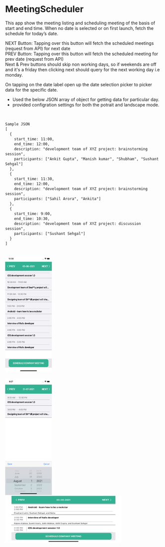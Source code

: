 # MeetingScheduler
This app show the meeting listing and scheduling meeting of the basis of start and end time.
When no date is selected or on first launch, fetch the schedule for today’s date.

NEXT Button: Tapping over this button will fetch the scheduled meetings (request from API) for next date<br />
PREV Button: Tapping over this button will fetch the scheduled meeting for prev date (request from API)<br />
Next & Prev buttons should skip non working days, so if weekends are off and it's a friday then clicking next should query for the next working day i.e monday.<br />

On tapping on the date label open up the date selection picker to picker data for the specific date.
<br />
* Used the below JSON array of object for getting data for particular day.
* provided configration settings for both the potrait and landscape mode.
<br />

```
Sample JSON
[
  {
    start_time: 11:00,
    end_time: 12:00,
    description: "development team of XYZ project: brainstorming session",
    participants: ["Ankit Gupta", "Manish kumar", "Shubham", "Sushant Sehgal"]
  },
  {
    start_time: 11:30,
    end_time: 12:00,
    description: "development team of XYZ project: brainstorming session",
    participants: ["Sahil Arora", "Ankita"]
  },
  {
    start_time: 9:00,
    end_time: 10:30,
    description: "development team of XYZ project: discussion session",
    participants: ["Sushant Sehgal"]
  }
]
```
<br>
<a href="https://github.com/mksmanish/MeetingScheduler/blob/main/screenshots/Simulator%20Screen%20Shot%20-%20iPhone%2011%20-%202021-07-31%20at%2022.59.30.png"><img src="https://github.com/mksmanish/MeetingScheduler/blob/main/screenshots/Simulator%20Screen%20Shot%20-%20iPhone%2011%20-%202021-07-31%20at%2022.59.30.png" width="150" height="375"/></a>
<br>
<tr>
<br>
<a href="https://github.com/mksmanish/MeetingScheduler/blob/main/screenshots/Simulator%20Screen%20Shot%20-%20iPhone%2011%20-%202021-08-01%20at%2009.27.37.png"><img src="https://github.com/mksmanish/MeetingScheduler/blob/main/screenshots/Simulator%20Screen%20Shot%20-%20iPhone%2011%20-%202021-08-01%20at%2009.27.37.png" width="150" height="375"/></a>
<br>
 <a href="https://github.com/mksmanish/MeetingScheduler/blob/main/screenshots/Simulator%20Screen%20Shot%20-%20iPhone%2011%20-%202021-07-31%20at%2022.59.51.png"><img src="https://github.com/mksmanish/MeetingScheduler/blob/main/screenshots/Simulator%20Screen%20Shot%20-%20iPhone%2011%20-%202021-07-31%20at%2022.59.51.png" width="375" height="150"/></a>
<br>
  





